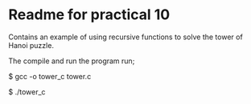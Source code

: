 # Readme for practical 10

Contains an example of using recursive functions to solve the tower of Hanoi puzzle.

The compile and run the program run;

$ gcc -o tower_c tower.c

$ ./tower_c
